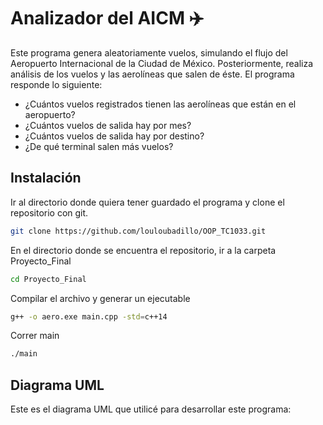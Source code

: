 # Analizador del AICM :airplane:
Este programa genera aleatoriamente vuelos, simulando el flujo del Aeropuerto Internacional de la Ciudad de México. 
Posteriormente, realiza análisis de los vuelos y las aerolíneas que salen de éste. 
El programa responde lo siguiente: 
- ¿Cuántos vuelos registrados tienen las aerolíneas que están en el aeropuerto?
- ¿Cuántos vuelos de salida hay por mes?
- ¿Cuántos vuelos de salida hay por destino?
- ¿De qué terminal salen más vuelos? 




## Instalación

Ir al directorio donde quiera tener guardado el programa y clone el repositorio con git. 

```bash
git clone https://github.com/louloubadillo/OOP_TC1033.git
```
En el directorio donde se encuentra el repositorio, ir a la carpeta Proyecto_Final 
```bash
cd Proyecto_Final
```
Compilar el archivo y generar un ejecutable
```bash
g++ -o aero.exe main.cpp -std=c++14
```
Correr main
```bash
./main 
```
## Diagrama UML

Este es el diagrama UML que utilicé para desarrollar este programa: 



